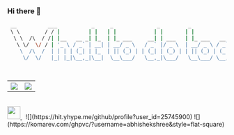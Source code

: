 ### Hi there 👋

```bash
 __          ___           _     _              _         _            _               ___  
 \ \        / / |         | |   | |            | |       | |          | |             |__ \ 
  \ \  /\  / /| |__   __ _| |_  | |_ ___     __| | ___   | |_ ___   __| | __ _ _   _     ) |
   \ \/  \/ / | '_ \ / _` | __| | __/ _ \   / _` |/ _ \  | __/ _ \ / _` |/ _` | | | |   / / 
    \  /\  /  | | | | (_| | |_  | || (_) | | (_| | (_) | | || (_) | (_| | (_| | |_| |  |_|  
     \/  \/   |_| |_|\__,_|\__|  \__\___/   \__,_|\___/   \__\___/ \__,_|\__,_|\__, |  (_)  
                                                                                __/ |       
                                                                               |___/        
```
<div>
<table style="margin-left: auto; margin-right: auto;">
  <tr>
    <th><img src="https://github-readme-stats.vercel.app/api?username=abhishekshree&show_icons=true&hide_border=true&hide=issues&theme=radical" /></th>
    <th><img src="https://github-readme-stats.vercel.app/api/top-langs/?username=abhishekshree&layout=compact&langs_count=6&theme=radical" /></th>
  </tr>
</table>
</div>
<br>

<a href="https://dev.to/abhishekshree" target="_blank">
<img src = "https://res.cloudinary.com/practicaldev/image/fetch/s--ipK3ZYfm--/c_limit,f_auto,fl_progressive,q_80,w_375/https://dev-to-uploads.s3.amazonaws.com/uploads/badge/badge_image/80/hacktoberfest2020-badge_2.png" width=30 height=30>
</a>
&nbsp;
![](https://hit.yhype.me/github/profile?user_id=25745900)
![](https://komarev.com/ghpvc/?username=abhishekshree&style=flat-square)


<!--
**abhishekshree/abhishekshree** is a ✨ _special_ ✨ repository because its `README.md` (this file) appears on your GitHub profile.

Here are some ideas to get you started:

- 🔭 I’m currently working on ...
- 🌱 I’m currently learning ...
- 👯 I’m looking to collaborate on ...
- 🤔 I’m looking for help with ...
- 💬 Ask me about ...
- 📫 How to reach me: ...
- 😄 Pronouns: ...
- ⚡ Fun fact: ...
-->
